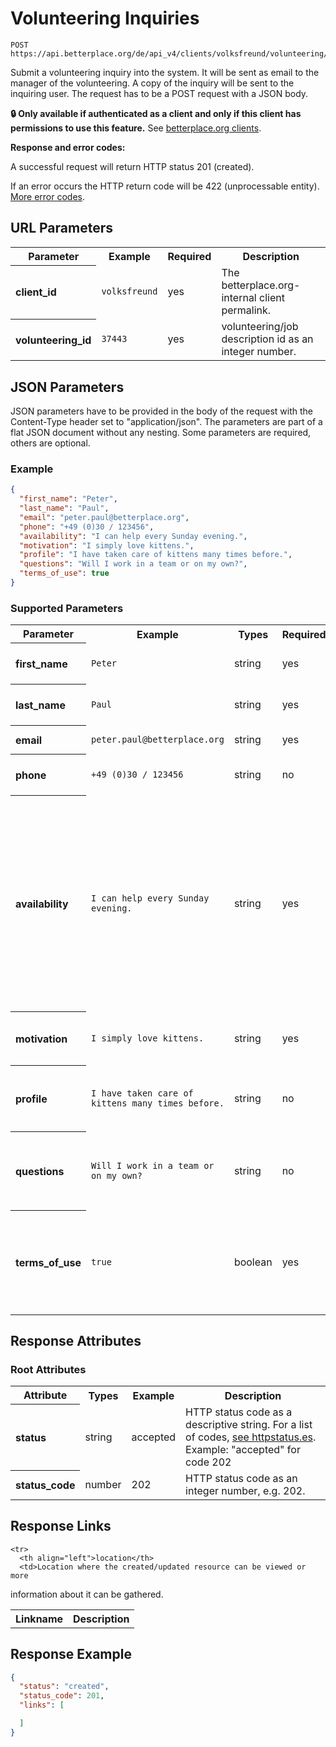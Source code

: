 
# Volunteering Inquiries

```Rebol
POST https://api.betterplace.org/de/api_v4/clients/volksfreund/volunteering/37443/inquiries.json
```

Submit a volunteering inquiry into the system. It will be sent as
email to the manager of the volunteering. A copy of the inquiry will
be sent to the inquiring user. The request has to be a POST request
with a JSON body.


**:lock: Only available if authenticated as a client and only
if this client has permissions to use this feature.**
See [betterplace.org clients](../README.md#client-api).


**Response and error codes:**

A successful request will return HTTP status 201 (created).

If an error occurs the HTTP return code will be 422 (unprocessable
entity). [More error codes](../README.md#http-status-codes).


## URL Parameters

<table>
  <tr>
    <th>Parameter</th>
    <th>Example</th>
    <th>Required</th>
    <th>Description</th>
  </tr>
  <tr>
    <th align="left">client_id</th>
    <td><code>volksfreund</code></td>
    <td>yes</td>
    <td>The betterplace.org-internal client permalink.</td>
  </tr>
  <tr>
    <th align="left">volunteering_id</th>
    <td><code>37443</code></td>
    <td>yes</td>
    <td>volunteering/job description id as an integer number.</td>
  </tr>
</table>

## JSON Parameters

JSON parameters have to be provided in the body of the request with the
Content-Type header set to "application/json". The parameters are part of a
flat JSON document without any nesting. Some parameters are required, others
are optional.

### Example

```json
{
  "first_name": "Peter",
  "last_name": "Paul",
  "email": "peter.paul@betterplace.org",
  "phone": "+49 (0)30 / 123456",
  "availability": "I can help every Sunday evening.",
  "motivation": "I simply love kittens.",
  "profile": "I have taken care of kittens many times before.",
  "questions": "Will I work in a team or on my own?",
  "terms_of_use": true
}
```

### Supported Parameters

<table>
  <tr>
    <th>Parameter</th>
    <th>Example</th>
    <th>Types</th>
    <th>Required</th>
    <th>Description</th>
  </tr>
  <tr>
    <th align="left">first_name</th>
    <td><code>Peter</code></td>
    <td>string</td>
    <td>yes</td>
    <td>The first name of the user</td>
  </tr>
  <tr>
    <th align="left">last_name</th>
    <td><code>Paul</code></td>
    <td>string</td>
    <td>yes</td>
    <td>The last name of the user</td>
  </tr>
  <tr>
    <th align="left">email</th>
    <td><code>peter.paul@betterplace.org</code></td>
    <td>string</td>
    <td>yes</td>
    <td>The email of the user</td>
  </tr>
  <tr>
    <th align="left">phone</th>
    <td><code>+49 (0)30 / 123456</code></td>
    <td>string</td>
    <td>no</td>
    <td>The phone number of the user</td>
  </tr>
  <tr>
    <th align="left">availability</th>
    <td><code>I can help every Sunday evening.</code></td>
    <td>string</td>
    <td>yes</td>
    <td>Information about the user’s availability.
How much time would he like to spend, what are his preferred dates,
would he prefer a short-term or a long-term involvement, etc.
</td>
  </tr>
  <tr>
    <th align="left">motivation</th>
    <td><code>I simply love kittens.</code></td>
    <td>string</td>
    <td>yes</td>
    <td>Information about the user’s motivation</td>
  </tr>
  <tr>
    <th align="left">profile</th>
    <td><code>I have taken care of kittens many times before.</code></td>
    <td>string</td>
    <td>no</td>
    <td>Information about the user himself, his skills, etc.</td>
  </tr>
  <tr>
    <th align="left">questions</th>
    <td><code>Will I work in a team or on my own?</code></td>
    <td>string</td>
    <td>no</td>
    <td>Any questions the user might have about the offer</td>
  </tr>
  <tr>
    <th align="left">terms_of_use</th>
    <td><code>true</code></td>
    <td>boolean</td>
    <td>yes</td>
    <td>Confirmation that the user has accepted the privacy terms,
e.g. via a checkbox.
</td>
  </tr>
</table>

## Response Attributes

### Root Attributes

  <table>
    <tr>
      <th>Attribute</th>
      <th>Types</th>
      <th>Example</th>
      <th>Description</th>
    </tr>
    <tr>
      <th align="left">status</th>
      <td>string</td>
      <td>accepted</td>
      <td>HTTP status code as a descriptive string.
For a list of codes, <a href="http://httpstatus.es/">see httpstatus.es</a>.
Example: "accepted" for code 202
</td>
    </tr>
    <tr>
      <th align="left">status_code</th>
      <td>number</td>
      <td>202</td>
      <td>HTTP status code as an integer number, e.g. 202.
</td>
    </tr>
  </table>
</table>

## Response Links

<table>
  <tr>
    <th>Linkname</th>
    <th>Description</th>
  </tr>

    <tr>
      <th align="left">location</th>
      <td>Location where the created/updated resource can be viewed or more
information about it can be gathered.
</td>
    </tr>
</table>

## Response Example

```json
{
  "status": "created",
  "status_code": 201,
  "links": [

  ]
}
```


